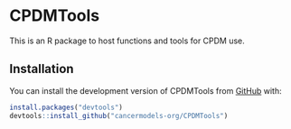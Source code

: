 
<!-- README.md is generated from README.Rmd. Please edit that file -->

# CPDMTools

<!-- badges: start -->
<!-- badges: end -->

This is an R package to host functions and tools for CPDM use.

## Installation

You can install the development version of CPDMTools from
[GitHub](https://github.com/) with:

``` r
install.packages("devtools")
devtools::install_github("cancermodels-org/CPDMTools")
```
